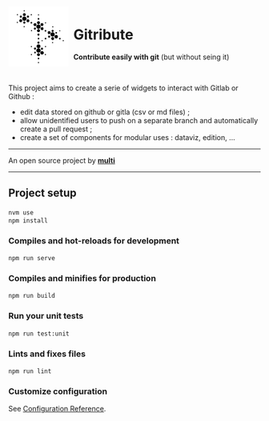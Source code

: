 <!-- ![LOGO-GITRIBUTE](./src/assets/logo_GITRIBUTE.png) -->

<img src="./src/assets/logo_GITRIBUTE.png" alt="drawing" width="120" style="float: left; margin-right:10px"/>

# Gitribute

**Contribute easily with git** (but without seing it)

<br>

This project aims to create a serie of widgets to interact with Gitlab or Github :

- edit data stored on github or gitla (csv or md files) ;
- allow unidentified users to push on a separate branch and automatically create a pull request ;
- create a set of components for modular uses : dataviz, edition, ...

---

An open source project by **[multi](https://multi.coop)**

---

## Project setup

```
nvm use
npm install
```

### Compiles and hot-reloads for development

```
npm run serve
```

### Compiles and minifies for production

```
npm run build
```

### Run your unit tests

```
npm run test:unit
```

### Lints and fixes files

```
npm run lint
```

### Customize configuration

See [Configuration Reference](https://cli.vuejs.org/config/).
